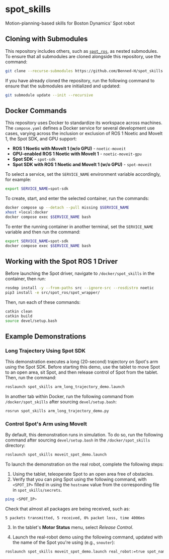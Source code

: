 # spot_skills

Motion-planning-based skills for Boston Dynamics' Spot robot

## Cloning with Submodules

This repository includes others, such as [`spot_ros`](https://github.com/heuristicus/spot_ros), as nested submodules. To ensure that all submodules are cloned alongside this repository, use the command:

```bash
git clone --recurse-submodules https://github.com/Benned-H/spot_skills.git
```

If you have already cloned the repository, run the following command to ensure that the submodules are initialized and updated:

```bash
git submodule update --init --recursive
```

## Docker Commands

This repository uses Docker to standardize its workspace across machines. The `compose.yaml` defines a Docker service for several development use cases, varying across the inclusion or exclusion of ROS 1 Noetic and MoveIt 1, the Spot SDK, and GPU support:

- **ROS 1 Noetic with MoveIt 1 (w/o GPU)** - `noetic-moveit`
- **GPU-enabled ROS 1 Noetic with MoveIt 1** - `noetic-moveit-gpu`
- **Spot SDK** - `spot-sdk`
- **Spot SDK with ROS 1 Noetic and MoveIt 1 (w/o GPU)** - `spot-moveit`

To select a service, set the `SERVICE_NAME` environment variable accordingly, for example:

```bash
export SERVICE_NAME=spot-sdk
```

To create, start, and enter the selected container, run the commands:

```bash
docker compose up --detach --pull missing $SERVICE_NAME
xhost +local:docker
docker compose exec $SERVICE_NAME bash
```

To enter the running container in another terminal, set the `SERVICE_NAME` variable and then run the command:

```bash
export SERVICE_NAME=spot-sdk
docker compose exec $SERVICE_NAME bash
```

## Working with the Spot ROS 1 Driver

Before launching the Spot driver, navigate to `/docker/spot_skills` in the container, then run:

```bash
rosdep install -y --from-paths src --ignore-src --rosdistro noetic
pip3 install -e src/spot_ros/spot_wrapper/
```

Then, run each of these commands:

```bash
catkin clean
catkin build
source devel/setup.bash
```

## Example Demonstrations

### Long Trajectory Using Spot SDK

This demonstration executes a long (20-second) trajectory on Spot's arm using the Spot SDK. Before starting this demo, use the tablet to move Spot to an open area, sit Spot, and then release control of Spot from the tablet. Then, run the command:

```bash
roslaunch spot_skills arm_long_trajectory_demo.launch
```

In another tab within Docker, run the following command from `/docker/spot_skills` after sourcing `devel/setup.bash`:

```bash
rosrun spot_skills arm_long_trajectory_demo.py
```

### Control Spot's Arm using MoveIt

By default, this demonstration runs in simulation. To do so, run the following command after sourcing `devel/setup.bash` in the `/docker/spot_skills` directory:

```bash
roslaunch spot_skills moveit_spot_demo.launch
```

To launch the demonstration on the real robot, complete the following steps:

1. Using the tablet, teleoperate Spot to an open area free of obstacles.
2. Verify that you can ping Spot using the following command, with `<SPOT_IP>` filled in using the `hostname` value from the corresponding file in `spot_skills/secrets`.

```bash
ping <SPOT_IP>
```

Check that almost all packages are being received, such as:

```
5 packets transmitted, 5 received, 0% packet loss, time 4006ms
```

3. In the tablet's **Motor Status** menu, select _Release Control_.

4. Launch the real-robot demo using the following command, updated with the name of the Spot you're using (e.g., `snouter`):

```bash
roslaunch spot_skills moveit_spot_demo.launch real_robot:=true spot_name:=doggie
```
